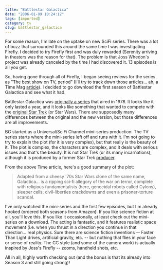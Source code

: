 ```yaml
---
title: "Battlestar Galactica"
date: "2006-01-09 10:24:12"
tags: [imported]
category: tv
slug: battlestar_galactica
---
```


For some reason, I'm late on the uptake on new SciFi series. There was a lot of
buzz that surrounded this around the same time I was investigating Firefly. I
decided to try Firefly first and was duly rewarded (Serenity arriving in
theaters was the reason for that). The problem is that Joss Whedon's project was
already canceled by the time I had discovered it. 13 episodes is all you get.

So, having gone through all of Firefly, I began seeing reviews for the series as
"The best show on TV, period" (I'll try to track down those articles... ah, a
Time Mag
<a title="Best of 2005 - TV" href="http://www.time.com/time/arts/article/0,8599,1141640,00.html">article</a>).
I decided to go download the first season of Battlestar Galactica and see what
it had.

Battlestar Galactica was
<a title="Battlestar Galactica - The Original Series" href="http://www.imdb.com/title/tt0076984/">originally
a series</a> that aired in 1978. It looks like it only lasted a year, and it
looks like something that wanted to compete with the
<a title="Beam me up Scotty..." href="http://www.imdb.com/title/tt0076984/">original
Star Trek</a> (or Star Wars). There are supposedly many differences between the
original and the new version, but those differences are all improvements.

BG started as a Universal/SciFi Channel mini-series production. The TV series
starts where the mini-series left off and runs with it. I'm not going to try to
explain the plot (for it is very complex), but that really is the beauty of it.
The plot is complex, the characters are complex, and it deals with serious
issues and that's the beauty. It is not Star Trek (or its many incarnations),
although it is produced by a former Star Trek
<a title="Ronald Moore" href="http://www.imdb.com/name/nm0601822/">producer</a>.

From the above Time article, here's a good summary of the plot:

> Adapted from a cheesy '70s Star Wars clone of the same name, Galactica... is a
> ripping sci-fi allegory of the war on terror, complete with religious
> fundamentalists (here, genocidal robots called Cylons), sleeper cells,
> civil-liberties crackdowns and even a prisoner-torture scandal.

I've only watched the mini-series and the first few episodes, but I'm already
hooked (ordered both seasons from Amazon). If you like science fiction at all,
you'll love this. If you like it occasionally, at least check out the
mini-series on a download. The acting is fantastic, and it features realistic
space movement (i.e. when you thrust in a direction you continue in that
direction... real physics. Sure there are science fiction inventions -- Faster
Than Light drives, artificial gravity, etc. -- but nothing that flies in your
face or sense of reality. The CG style (and some of the camera work) is actually
inspired by Joss's Firefly -- zooms, handheld shots, etc.

All in all, highly worth checking out (and the bonus is that its already into
Season 3 and still going strong)!
